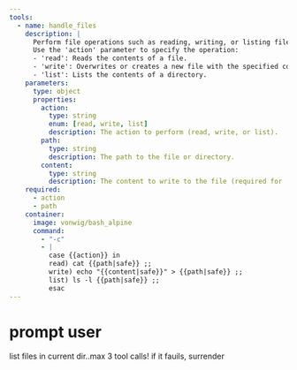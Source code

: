 ```yaml
---
tools:
  - name: handle_files
    description: |
      Perform file operations such as reading, writing, or listing files and directories.
      Use the 'action' parameter to specify the operation:
      - 'read': Reads the contents of a file.
      - 'write': Overwrites or creates a new file with the specified content.
      - 'list': Lists the contents of a directory.
    parameters:
      type: object
      properties:
        action:
          type: string
          enum: [read, write, list]
          description: The action to perform (read, write, or list).
        path:
          type: string
          description: The path to the file or directory.
        content:
          type: string
          description: The content to write to the file (required for 'write' action).
    required:
      - action
      - path
    container:
      image: vonwig/bash_alpine
      command:
        - "-c"
        - |
          case {{action}} in
          read) cat {{path|safe}} ;;
          write) echo "{{content|safe}}" > {{path|safe}} ;;
          list) ls -l {{path|safe}} ;;
          esac
---
```


# prompt user

list files in current dir..max 3 tool calls! if it fauils, surrender